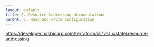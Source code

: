 ```yaml
---
layout: default
title: 2. Resource Addressing documentation
parent: 6. Read and write configuration
---
```


https://developer.hashicorp.com/terraform/cli/v1.1.x/state/resource-addressing

